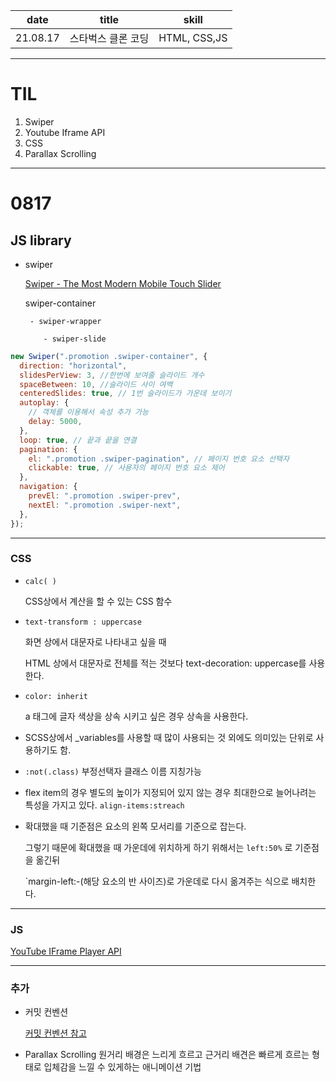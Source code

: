 |   date   |       title        |    skill     |
| :------: | :----------------: | :----------: |
| 21.08.17 | 스타벅스 클론 코딩 | HTML, CSS,JS |

---

# TIL

1. Swiper
2. Youtube Iframe API
3. CSS
4. Parallax Scrolling

---

# 0817

## JS library

- swiper

  [Swiper - The Most Modern Mobile Touch Slider](https://swiperjs.com/)

  swiper-container

       - swiper-wrapper

          - swiper-slide

```jsx
new Swiper(".promotion .swiper-container", {
  direction: "horizontal",
  slidesPerView: 3, //한번에 보여줄 슬라이드 개수
  spaceBetween: 10, //슬라이드 사이 여백
  centeredSlides: true, // 1번 슬라이드가 가운데 보이기
  autoplay: {
    // 객체를 이용해서 속성 추가 가능
    delay: 5000,
  },
  loop: true, // 끝과 끝을 연결
  pagination: {
    el: ".promotion .swiper-pagination", // 페이지 번호 요소 선택자
    clickable: true, // 사용자의 페이지 번호 요소 제어
  },
  navigation: {
    prevEl: ".promotion .swiper-prev",
    nextEl: ".promotion .swiper-next",
  },
});
```

---

### CSS

- `calc( )`

  CSS상에서 계산을 할 수 있는 CSS 함수

- `text-transform : uppercase`

  화면 상에서 대문자로 나타내고 싶을 때

  HTML 상에서 대문자로 전체를 적는 것보다 text-decoration: uppercase를 사용한다.

- `color: inherit`

  a 태그에 글자 색상을 상속 시키고 싶은 경우 상속을 사용한다.

- SCSS상에서 \_variables를 사용할 때 많이 사용되는 것 외에도 의미있는 단위로 사용하기도 함.

- `:not(.class)` 부정선택자 클래스 이름 지칭가능

- flex item의 경우 별도의 높이가 지정되어 있지 않는 경우 최대한으로 늘어나려는 특성을 가지고 있다. `align-items:streach`

- 확대했을 때 기준점은 요소의 왼쪽 모서리를 기준으로 잡는다.

  그렇기 때문에 확대했을 때 가운데에 위치하게 하기 위해서는 `left:50%` 로 기준점을 옮긴뒤

  `margin-left:-(해당 요소의 반 사이즈)로 가운데로 다시 옮겨주는 식으로 배치한다.

---

### JS

[YouTube IFrame Player API](https://developers.google.com/youtube/player_parameters.html?playerVersion=HTML5&hl=ko#Parameters)

---

### 추가

- 커밋 컨벤션

  [커밋 컨벤션 참고](https://overcome-the-limits.tistory.com/entry/%ED%98%91%EC%97%85-%ED%98%91%EC%97%85%EC%9D%84-%EC%9C%84%ED%95%9C-%EA%B8%B0%EB%B3%B8%EC%A0%81%EC%9D%B8-git-%EC%BB%A4%EB%B0%8B%EC%BB%A8%EB%B2%A4%EC%85%98-%EC%84%A4%EC%A0%95%ED%95%98%EA%B8%B0)

- Parallax Scrolling
  원거리 배경은 느리게 흐르고 근거리 배견은 빠르게 흐르는 형태로 입체감을 느낄 수 있게하는 애니메이션 기법
